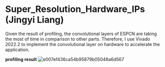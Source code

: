 # Super_Resolution_Hardware_IPs (Jingyi Liang)

Given the result of profiling, the convolutional layers of ESPCN are taking the most of time in comparison to other parts. Therefore, I use Vivado 2022.2 to implement the convolutional layer on hardware to accelerate the application. 
 
**profiling result**
![e007ef436ca54b95879b05048a6d567](https://user-images.githubusercontent.com/85248151/175946732-d08ae944-4222-41e9-833d-3b2ba5d53666.jpg)

